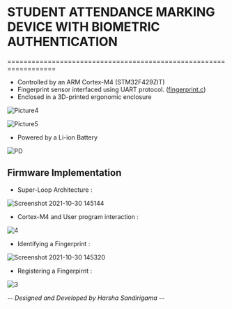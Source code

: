 # STUDENT ATTENDANCE MARKING DEVICE WITH BIOMETRIC AUTHENTICATION
==================================================================

- Controlled by an ARM Cortex-M4 (STM32F429ZIT) 
- Fingerprint sensor interfaced using UART protocol. ([fingerprint.c](fingerprint.c))
- Enclosed in a 3D-printed ergonomic enclosure

![Picture4](https://user-images.githubusercontent.com/93194810/139519169-124b6dec-0a32-47c9-acff-7edaa8f35ce3.png)

![Picture5](https://user-images.githubusercontent.com/93194810/139519178-2d3f7f98-f5f4-47c5-9989-216c50d2219f.jpg)

- Powered by a Li-ion Battery

![PD](https://user-images.githubusercontent.com/93194810/139519209-ca74357d-36b0-4a60-903b-a0e562928576.jpg)


## Firmware Implementation

- Super-Loop Architecture :

![Screenshot 2021-10-30 145144](https://user-images.githubusercontent.com/93194810/139519284-0f6d3c37-f31e-4f5d-b59d-2944f931bf43.jpg)

- Cortex-M4 and User program interaction :

![4](https://user-images.githubusercontent.com/93194810/139519379-1ac173ed-b8ca-44ad-a448-050cd5fb5f7e.jpg)

- Identifying a Fingerprint : 

![Screenshot 2021-10-30 145320](https://user-images.githubusercontent.com/93194810/139519315-81244481-188d-4c5b-a810-fbbb809b9eae.jpg)

- Registering a Fingerpirnt : 

![3](https://user-images.githubusercontent.com/93194810/139519335-241b4d46-4e56-48aa-a761-d2d437b5a8c8.jpg)


-- *Designed and Developed by Harsha Sandirigama* --

